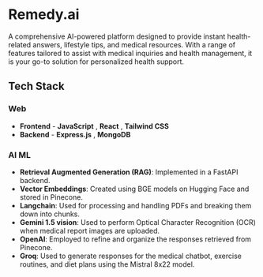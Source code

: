 # Remedy.ai

A comprehensive AI-powered platform designed to provide instant health-related answers, lifestyle tips, and medical resources. With a range of features tailored to assist with medical inquiries and health management, it is your go-to solution for personalized health support.

## Tech Stack

### Web
- **Frontend** - **JavaScript** , **React** , **Tailwind CSS**
- **Backend** - **Express.js** , **MongoDB**

### AI ML
- **Retrieval Augmented Generation (RAG)**: Implemented in a FastAPI backend.
- **Vector Embeddings**: Created using BGE models on Hugging Face and stored in Pinecone.
- **Langchain**: Used for processing and handling PDFs and breaking them down into chunks.
- **Gemini 1.5 vision**: Used to perform Optical Character Recognition (OCR) when medical report images are uploaded.
- **OpenAI**: Employed to refine and organize the responses retrieved from Pinecone.
- **Groq**: Used to generate responses for the medical chatbot, exercise routines, and diet plans using the Mistral 8x22 model.
